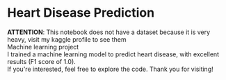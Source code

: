 # Heart Disease Prediction
**ATTENTION**: This notebook does not have a dataset because it is very heavy, visit my kaggle profile to see them  
Machine learning project  
I trained a machine learning model to predict heart disease, with excellent results (F1 score of 1.0).  
If you're interested, feel free to explore the code. Thank you for visiting!  


